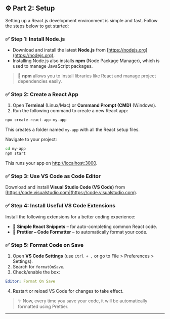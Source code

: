 ## ⚙️ Part 2: Setup

Setting up a React.js development environment is simple and fast. Follow the steps below to get started:

### ✅ Step 1: Install Node.js

- Download and install the latest **Node.js** from [https://nodejs.org](https://nodejs.org).
- Installing Node.js also installs **npm** (Node Package Manager), which is used to manage JavaScript packages.

> 🧰 **npm** allows you to install libraries like React and manage project dependencies easily.

### ✅ Step 2: Create a React App

1. Open **Terminal** (Linux/Mac) or **Command Prompt (CMD)** (Windows).
2. Run the following command to create a new React app:

```bash
npx create-react-app my-app
```

This creates a folder named `my-app` with all the React setup files.

Navigate to your project:

```bash
cd my-app
npm start
```

This runs your app on [http://localhost:3000](http://localhost:3000).

### ✅ Step 3: Use VS Code as Code Editor

Download and install **Visual Studio Code (VS Code)** from [https://code.visualstudio.com](https://code.visualstudio.com).

### ✅ Step 4: Install Useful VS Code Extensions

Install the following extensions for a better coding experience:

- 🔹 **Simple React Snippets** – for auto-completing common React code.
- 🔹 **Prettier – Code Formatter** – to automatically format your code.

### ✅ Step 5: Format Code on Save

1. Open **VS Code Settings** (use `Ctrl + ,` or go to File > Preferences > Settings).
2. Search for `formatOnSave`.
3. Check/enable the box:

```yaml
Editor: Format On Save
```

4. Restart or reload VS Code for changes to take effect.

> ✨ Now, every time you save your code, it will be automatically formatted using Prettier.

---

